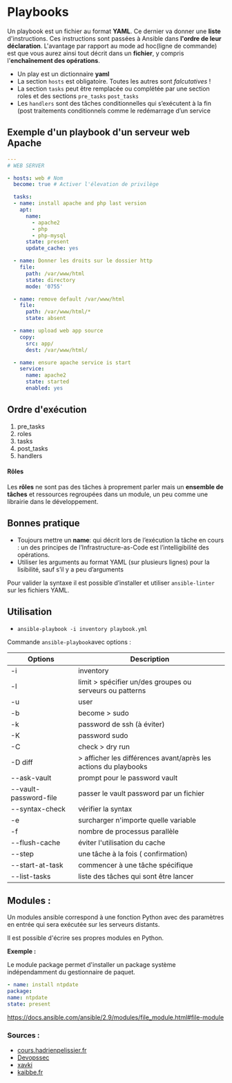 # Playbooks

Un playbook est un fichier au format **YAML**. Ce dernier va donner une **liste** d'instructions. Ces instructions sont passées à Ansible dans **l'ordre de leur déclaration**. L'avantage par rapport au mode ad hoc(ligne de commande) est que vous aurez ainsi tout décrit dans un **fichier**, y compris l'**enchaînement des opérations**.



- Un play est un dictionnaire **yaml**
- La section `hosts` est obligatoire. Toutes les autres sont *falcutatives* !
- La section `tasks` peut être remplacée ou complétée par une section roles et des sections `pre_tasks` `post_tasks`
- Les `handlers` sont des tâches conditionnelles qui s’exécutent à la fin (post traitements conditionnels comme le redémarrage d’un service

## Exemple d'un playbook d'un serveur web Apache

```yaml title="playbook.yml"
---
# WEB SERVER

- hosts: web # Nom 
  become: true # Activer l'élevation de privilège 

  tasks:
  - name: install apache and php last version
    apt:
      name:
        - apache2
        - php
        - php-mysql
      state: present
      update_cache: yes 

  - name: Donner les droits sur le dossier http
    file:
      path: /var/www/html
      state: directory
      mode: '0755'

  - name: remove default /var/www/html
    file:
      path: /var/www/html/*
      state: absent

  - name: upload web app source
    copy:
      src: app/
      dest: /var/www/html/

  - name: ensure apache service is start
    service:
      name: apache2
      state: started
      enabled: yes
```

## Ordre d'exécution

1. pre_tasks
2. roles
3. tasks
4. post_tasks
5. handlers

#### Rôles

Les **rôles** ne sont pas des tâches à proprement parler mais un **ensemble de tâches** et ressources regroupées dans un module, un peu comme une librairie dans le développement. 

## Bonnes pratique

- Toujours mettre un **name**: qui décrit lors de l’exécution la tâche en cours : un des principes de l’Infrastructure-as-Code est l’intelligibilité des opérations.
- Utiliser les arguments au format YAML (sur plusieurs lignes) pour la lisibilité, sauf s’il y a peu d’arguments

Pour valider la syntaxe il est possible d’installer et utiliser `ansible-linter` sur les fichiers YAML.

## Utilisation 

- `ansible-playbook -i inventory playbook.yml`

Commande `ansible-playbook`avec options :

| Options               | Description                                                     |
| --------------------- | --------------------------------------------------------------- |
| -i                    | inventory                                                       |
| -l                    | limit > spécifier un/des groupes ou serveurs ou patterns        |
| -u                    | user                                                            |
| -b                    | become > sudo                                                   |
| -k                    | password de ssh (à éviter)                                      |
| -K                    | password sudo                                                   |
| -C                    | check > dry run                                                 |
| -D diff               | > afficher les différences avant/après les actions du playbooks |
| --ask-vault           | prompt pour le password vault                                   |
| --vault-password-file | passer le vault password par un fichier                         |
| --syntax-check        | vérifier la syntax                                              |
| -e                    | surcharger n'importe quelle variable                            |
| -f                    | nombre de processus parallèle                                   |
| --flush-cache         | éviter l'utilisation du cache                                   |
| --step                | une tâche à la fois ( confirmation)                             |
| --start-at-task       | commencer à une tâche spécifique                                |
| --list-tasks          | liste des tâches qui sont être lancer                           |

## Modules : 

Un modules ansible correspond à une fonction Python avec des paramètres en entrée qui sera exécutée sur les serveurs distants.

Il est possible d'écrire ses propres modules en Python.

**Exemple :**

Le module package permet d'installer un package système indépendamment du gestionnaire de paquet.

```yaml title="modulePackage"
- name: install ntpdate
package:
name: ntpdate
state: present
```


https://docs.ansible.com/ansible/2.9/modules/file_module.html#file-module

### Sources :

- [cours.hadrienpelissier.fr](https://cours.hadrienpelissier.fr/01-ansible/cours2/#remarques-de-syntaxe)
- [Devopssec](https://devopssec.fr/article/executez-premieres-commandes-ansible)
- [xavki](https://gitlab.com/xavki/presentation-ansible-fr/-/blob/master/11-premier-playbook/slides.md)
- [kaibbe.fr](https://kaibee.fr/jouons-avec-les-playbooks-ansible/)